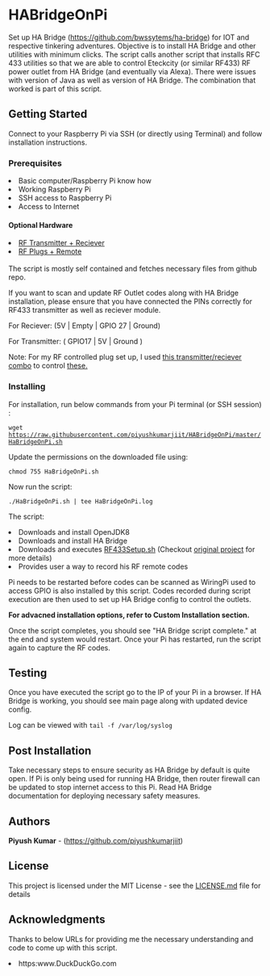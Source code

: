 # HABridgeOnPi

Set up HA Bridge (https://github.com/bwssytems/ha-bridge) for IOT and respective tinkering adventures.
Objective is to install HA Bridge and other utilities with minimum clicks.
The script calls another script that installs RFC 433 utilities so that we are able to control Eteckcity (or similar RF433) RF power outlet from HA Bridge (and eventually via Alexa).
There were issues with version of Java as well as version of HA Bridge. The combination that worked is part of this script.

## Getting Started

Connect to your Raspberry Pi via SSH (or directly using Terminal) and follow installation instructions.

### Prerequisites
<li>Basic computer/Raspberry Pi know how</li>
<li>Working Raspberry Pi</li>
<li>SSH access to Raspberry Pi</li>
<li>Access to Internet</li>

#### Optional Hardware
<li> <a href="https://www.amazon.com/gp/product/B00M2CUALS">RF Transmitter + Reciever</a></li>
<li> <a href="https://www.amazon.com/Etekcity-Household-Appliances-Unlimited-Connections/dp/B00DQELHBS">RF Plugs + Remote</a></li>
<br/>
The script is mostly self contained and fetches necessary files from github repo.


If you want to scan and update RF Outlet codes along with HA Bridge installation, please ensure that you have connected the PINs correctly for RF433 transmitter as well as reciever module.

For Reciever: (5V | Empty | GPIO 27 | Ground)

For Transmitter: ( GPIO17 | 5V | Ground )

Note: For my RF controlled plug set up, I used  <a href="https://www.amazon.com/gp/product/B00M2CUALS">this transmitter/reciever combo</a> to control <a href="https://www.amazon.com/Etekcity-Household-Appliances-Unlimited-Connections/dp/B00DQELHBS">these.</a>

### Installing
For installation, run below commands from your Pi terminal (or SSH session) :

<code>wget https://raw.githubusercontent.com/piyushkumarjiit/HABridgeOnPi/master/HaBridgeOnPi.sh</code>

Update the permissions on the downloaded file using:

<code>chmod 755 HaBridgeOnPi.sh</code>

Now run the script:

<code>./HaBridgeOnPi.sh | tee HaBridgeOnPi.log</code>

The script:
<li>Downloads and install OpenJDK8</li>
<li>Downloads and install HA Bridge</li>
<li>Downloads and executes <a href="https://github.com/piyushkumarjiit/RFUtilScript/blob/master/RF433Setup.sh">RF433Setup.sh</a> (Checkout <a href="https://github.com/piyushkumarjiit/RFUtilScript">original project</a> for more details)</li>
<li>Provides user a way to record his RF remote codes <via RF433Setup.sh)</li>

Pi needs to be restarted before codes can be scanned as WiringPi used to access GPIO is also installed by this script. 
Codes recorded during script execution are then used to set  up HA Bridge config to control the outlets.

<b>For advacned installation options, refer to Custom Installation section. </b>

Once the script completes, you should see "HA Bridge script complete." at the end and system would restart. Once your Pi has restarted, run the script again to capture the RF codes.

## Testing
Once you have executed the script go to the IP of your Pi in a browser. If HA Bridge is working, you should see main page along with updated device config.

Log can be viewed with <code>tail -f /var/log/syslog</code>

## Post Installation
Take necessary steps to ensure security as HA Bridge by default is quite open. If Pi is only being used for running HA Bridge, then router firewall can be updated to stop internet access to this Pi. Read HA Bridge documentation for deploying necessary safety measures.

## Authors
**Piyush Kumar** - (https://github.com/piyushkumarjiit)

## License
This project is licensed under the MIT License - see the [LICENSE.md](LICENSE.md) file for details

## Acknowledgments
Thanks to below URLs for providing me the necessary understanding and code to come up with this script.
<li>https:www.DuckDuckGo.com </li>
